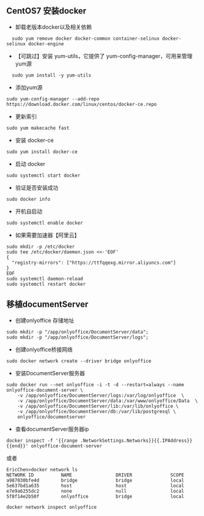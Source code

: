 ## CentOS7 安装docker

* 卸载老版本docker以及相关依赖

```
  sudo yum remove docker docker-common container-selinux docker-selinux docker-engine
```

* 【可跳过】安装 yum-utils，它提供了 yum-config-manager，可用来管理yum源

```
  sudo yum install -y yum-utils
```

* 添加yum源

```
sudo yum-config-manager --add-repo https://download.docker.com/linux/centos/docker-ce.repo
```

* 更新索引

```
sudo yum makecache fast
```

* 安装 docker-ce

```
sudo yum install docker-ce
```

* 启动 docker

```
sudo systemctl start docker
```

* 验证是否安装成功

```
sudo docker info
```

* 开机自启动

```
sudo systemctl enable docker
```

* 如果需要加速器【阿里云】

```
sudo mkdir -p /etc/docker
sudo tee /etc/docker/daemon.json <<-'EOF'
{
  "registry-mirrors": ["https://ttfqqexg.mirror.aliyuncs.com"]
}
EOF
sudo systemctl daemon-reload
sudo systemctl restart docker
```

## 移植documentServer

* 创建onlyoffice 存储地址

```
sudo mkdir -p "/app/onlyoffice/DocumentServer/data";
sudo mkdir -p "/app/onlyoffice/DocumentServer/logs";
```

* 创建onlyoffice桥接网络

```
sudo docker network create --driver bridge onlyoffice
```

* 安装DocumentServer服务器

```
sudo docker run --net onlyoffice -i -t -d --restart=always --name onlyoffice-document-server \
    -v /app/onlyoffice/DocumentServer/logs:/var/log/onlyoffice  \
    -v /app/onlyoffice/DocumentServer/data:/var/www/onlyoffice/Data  \
    -v /app/onlyoffice/DocumentServer/lib:/var/lib/onlyoffice \
    -v /app/onlyoffice/DocumentServer/db:/var/lib/postgresql \
    onlyoffice/documentserver
```

* 查看documentServer服务器ip

```
docker inspect -f '{{range .NetworkSettings.Networks}}{{.IPAddress}}{{end}}' onlyoffice-document-server
```

或者

```
EricChen>docker network ls
NETWORK ID          NAME                DRIVER              SCOPE
a987030bfe4d        bridge              bridge              local
5e637bd1a635        host                host                local
e7e9a6255dc2        none                null                local
5f8f14e2b50f        onlyoffice          bridge              local

docker network inspect onlyoffice
```



